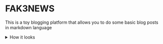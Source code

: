 # FAK3NEWS

This is a toy blogging platform that allows you to do some basic blog posts in markdown language

<details>
  <summary>How it looks</summary>
  
  ![Edit Article](https://user-images.githubusercontent.com/38355785/174483475-3bc76ac1-5290-46d0-b1d4-c4dfb75427e1.png)
  ![Admin Panel](https://user-images.githubusercontent.com/38355785/174483476-60430f06-c31a-4989-8e18-e8aa82d53e23.png)
  ![Post](https://user-images.githubusercontent.com/38355785/174483477-81a56405-b480-4643-be4b-ec6201879d95.png)
  ![Home](https://user-images.githubusercontent.com/38355785/174483493-7ea99f24-9827-4cac-b1ba-9faed0975e1b.png)
</details>
